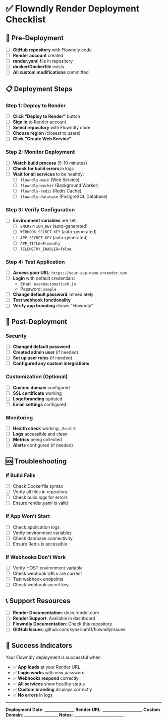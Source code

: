# ✅ Flowndly Render Deployment Checklist

## 🚀 Pre-Deployment

- [ ] **GitHub repository** with Flowndly code
- [ ] **Render account** created
- [ ] **render.yaml** file in repository
- [ ] **docker/Dockerfile** exists
- [ ] **All custom modifications** committed

## 📋 Deployment Steps

### Step 1: Deploy to Render
- [ ] **Click "Deploy to Render"** button
- [ ] **Sign in** to Render account
- [ ] **Select repository** with Flowndly code
- [ ] **Choose region** (closest to users)
- [ ] **Click "Create Web Service"**

### Step 2: Monitor Deployment
- [ ] **Watch build process** (5-10 minutes)
- [ ] **Check for build errors** in logs
- [ ] **Wait for all services** to be healthy:
  - [ ] `flowndly-main` (Web Service)
  - [ ] `flowndly-worker` (Background Worker)
  - [ ] `flowndly-redis` (Redis Cache)
  - [ ] `flowndly-database` (PostgreSQL Database)

### Step 3: Verify Configuration
- [ ] **Environment variables** are set:
  - [ ] `ENCRYPTION_KEY` (auto-generated)
  - [ ] `WEBHOOK_SECRET_KEY` (auto-generated)
  - [ ] `APP_SECRET_KEY` (auto-generated)
  - [ ] `APP_TITLE=Flowndly`
  - [ ] `TELEMETRY_ENABLED=false`

### Step 4: Test Application
- [ ] **Access your URL**: `https://your-app-name.onrender.com`
- [ ] **Login** with default credentials:
  - Email: `user@automatisch.io`
  - Password: `sample`
- [ ] **Change default password** immediately
- [ ] **Test webhook functionality**
- [ ] **Verify app branding** shows "Flowndly"

## 🔧 Post-Deployment

### Security
- [ ] **Changed default password**
- [ ] **Created admin user** (if needed)
- [ ] **Set up user roles** (if needed)
- [ ] **Configured any custom integrations**

### Customization (Optional)
- [ ] **Custom domain** configured
- [ ] **SSL certificate** working
- [ ] **Logo/branding** updated
- [ ] **Email settings** configured

### Monitoring
- [ ] **Health check** working: `/health`
- [ ] **Logs** accessible and clean
- [ ] **Metrics** being collected
- [ ] **Alerts** configured (if needed)

## 🆘 Troubleshooting

### If Build Fails
- [ ] Check Dockerfile syntax
- [ ] Verify all files in repository
- [ ] Check build logs for errors
- [ ] Ensure render.yaml is valid

### If App Won't Start
- [ ] Check application logs
- [ ] Verify environment variables
- [ ] Check database connectivity
- [ ] Ensure Redis is accessible

### If Webhooks Don't Work
- [ ] Verify HOST environment variable
- [ ] Check webhook URLs are correct
- [ ] Test webhook endpoints
- [ ] Check webhook secret key

## 📞 Support Resources

- [ ] **Render Documentation**: docs.render.com
- [ ] **Render Support**: Available in dashboard
- [ ] **Flowndly Documentation**: Check this repository
- [ ] **GitHub Issues**: github.com/kyberium11/flowndly/issues

## 🎉 Success Indicators

Your Flowndly deployment is successful when:
- ✅ **App loads** at your Render URL
- ✅ **Login works** with new password
- ✅ **Webhooks respond** correctly
- ✅ **All services** show healthy status
- ✅ **Custom branding** displays correctly
- ✅ **No errors** in logs

---

**Deployment Date**: _______________
**Render URL**: ____________________
**Custom Domain**: _________________
**Notes**: _________________________
